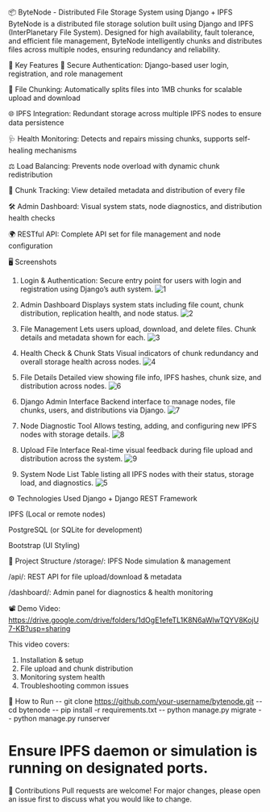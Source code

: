 📦 ByteNode - Distributed File Storage System using Django + IPFS
ByteNode is a distributed file storage solution built using Django and IPFS (InterPlanetary File System). Designed for high availability, fault tolerance, and efficient file management, ByteNode intelligently chunks and distributes files across multiple nodes, ensuring redundancy and reliability.

🚀 Key Features
🔐 Secure Authentication: Django-based user login, registration, and role management

📁 File Chunking: Automatically splits files into 1MB chunks for scalable upload and download

🌐 IPFS Integration: Redundant storage across multiple IPFS nodes to ensure data persistence

🩺 Health Monitoring: Detects and repairs missing chunks, supports self-healing mechanisms

⚖️ Load Balancing: Prevents node overload with dynamic chunk redistribution

🧩 Chunk Tracking: View detailed metadata and distribution of every file

🛠️ Admin Dashboard: Visual system stats, node diagnostics, and distribution health checks

🌍 RESTful API: Complete API set for file management and node configuration

🖥️ Screenshots
1. Login & Authentication: Secure entry point for users with login and registration using Django’s auth system.
![1](https://github.com/user-attachments/assets/a4ac61f1-aeb2-493a-8010-193e5e8b1332)

2. Admin Dashboard
Displays system stats including file count, chunk distribution, replication health, and node status.
![2](https://github.com/user-attachments/assets/58f0850b-591b-4860-a93d-bf52dcf73d7b)

3. File Management
Lets users upload, download, and delete files. Chunk details and metadata shown for each.
![3](https://github.com/user-attachments/assets/dda98ffd-85ea-4432-b509-a7c5e2861ae5)

4. Health Check & Chunk Stats
Visual indicators of chunk redundancy and overall storage health across nodes.
![4](https://github.com/user-attachments/assets/ad4c9596-0f2b-4021-9bab-a8036f759c4d)

5. File Details
Detailed view showing file info, IPFS hashes, chunk size, and distribution across nodes.
![6](https://github.com/user-attachments/assets/19b45345-77c6-49f4-af6d-d50b38b0f631)

6. Django Admin Interface
Backend interface to manage nodes, file chunks, users, and distributions via Django.
![7](https://github.com/user-attachments/assets/266a0142-fea6-4115-afec-a81fdd7eb1d2)

7. Node Diagnostic Tool
Allows testing, adding, and configuring new IPFS nodes with storage details.
![8](https://github.com/user-attachments/assets/5a467743-ebe9-412d-84ea-dbea5b835846)

8. Upload File Interface
Real-time visual feedback during file upload and distribution across the system.
![9](https://github.com/user-attachments/assets/b564d9c2-2db6-4d61-bfc2-c461dca7a9b8)

9. System Node List
Table listing all IPFS nodes with their status, storage load, and diagnostics.
![5](https://github.com/user-attachments/assets/fccb13d1-c7d8-4034-9c69-2d197806c5ef)

⚙️ Technologies Used
Django + Django REST Framework

IPFS (Local or remote nodes)

PostgreSQL (or SQLite for development)

Bootstrap (UI Styling)

📂 Project Structure
/storage/: IPFS Node simulation & management

/api/: REST API for file upload/download & metadata

/dashboard/: Admin panel for diagnostics & health monitoring

📽️ Demo Video: https://drive.google.com/drive/folders/1dOgE1efeTL1K8N6aWlwTQYV8KojU7-KB?usp=sharing

This video covers:
1. Installation & setup
2. File upload and chunk distribution
3. Monitoring system health
4. Troubleshooting common issues

📌 How to Run
-- git clone https://github.com/your-username/bytenode.git
-- cd bytenode
-- pip install -r requirements.txt
-- python manage.py migrate
-- python manage.py runserver

# Ensure IPFS daemon or simulation is running on designated ports.


🤝 Contributions
Pull requests are welcome! For major changes, please open an issue first to discuss what you would like to change.
